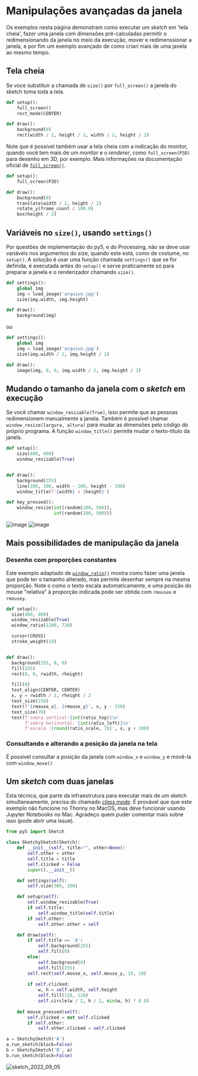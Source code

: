# Manipulações avançadas da janela

Os exemplos nesta página demonstram como executar um *sketch* em 'tela cheia', fazer uma janela com dimensões pré-calculadas permitir o redimensionando da janela no meio da execução, mover e redimenssionar a janela, e por fim um exemplo avançado de como criari mais de uma janela ao mesmo tempo.

## Tela cheia

Se voce substituir a chamada de `size()` por `full_screen()` a janela do sketch toma toda a tela.

```python
def setup():
    full_screen()
    rect_mode(CENTER)

def draw():
    background(0)
    rect(width / 2, height / 2, width / 2, height / 2)
```

Note que é possível também usar a tela cheia com a indicação do monitor, quando você tem mais de um monitor e o *renderer*, como `full_screen(P3D)` para desenho em 3D, por exemplo. Mais informações na documentação oficial de [`full_screen()`](https://py5coding.org/reference/sketch_full_screen.html).

```python
def setup():
    full_screen(P3D)

def draw():
    background(0)
    translate(width / 2, height / 2)
    rotate_y(frame_count / 100.0)
    box(height / 2)
```

## Variáveis no `size()`, usando `settings()`

Por questões de implementação do py5, e do Processing, não se deve usar variáveis nos argumentos do size, quando este está, como de costume, no `setup()`. A solução é usar uma função chamada `settings()` que se for definida, é executada antes do `setup()` e serve praticamente só para preparar a janela e o renderizador chamando `size()`.

```python
def settings():
    global img
    img = load_image('arquivo.jpg')
    size(img.width, img.height)

def draw():
    background(img)
```
ou

```python
def settings():
    global img
    img = load_image('arquivo.jpg')
    size(img.width / 2, img.height / 2)

def draw():
    image(img, 0, 0, img.width / 2, img.height / 2)
```

## Mudando o tamanho da janela com o *sketch* em execução

Se você chamar `window_resizable(True)`, isso permite que as pessoas redimensionem manualmente a janela. Também é possível chamar `window_resize(largura, altura)` para mudar as dimensões pelo código do próprio programa. A função `window_title()` permite mudar o texto-título da janela.


```python
def setup():
    size(400, 400)
    window_resizable(True)


def draw():
    background(255)
    line(100, 100, width - 100, height - 100)
    window_title(f'{width} x {height}')

def key_pressed():
    window_resize(int(random(200, 500)),
                  int(random(200, 500)))
```

![image](https://github.com/villares/material-aulas/assets/3694604/9464e498-c096-464b-b949-f34c75edabe5)
![image](https://github.com/villares/material-aulas/assets/3694604/81c7750f-d16a-4e6d-9e7b-cdf281ca4347)


## Mais possibilidades de manipulação da janela

### Desenho com proporções constantes

Este exemplo adaptado de [`window_ratio()`](https://py5coding.org/reference/sketch_window_ratio.html) mostra como fazer uma janela que pode ter o tamanho alterado, mas permite desenhar sempre na mesma proporção. Note o como o texto escala automaticamente, e uma posição do mouse "relativa" à proporção indicada pode ser obtida com `rmousex` e `rmousey`.

```python
def setup():
  size(400, 400)
  window_resizable(True)
  window_ratio(1280, 720)

  cursor(CROSS)
  stroke_weight(10)


def draw():
  background(255, 0, 0)
  fill(255)
  rect(0, 0, rwidth, rheight)

  fill(0)
  text_align(CENTER, CENTER)
  x, y = rwidth / 2, rheight / 2
  text_size(150)
  text(f'{rmouse_x}, {rmouse_y}', x, y - 150)
  text_size(70)
  text(f'sobra vertical:{int(ratio_top)}\n'
       f'sobra horizontal: {int(ratio_left)}\n'
       f'escala :{round(ratio_scale, 3)}', x, y + 100)
```

### Consultando e alterando a posição da janela na tela

É possivel consultar a posição da janela com `window_x` e `window_y` e movê-la com `window_move()`

## Um *sketch* com duas janelas

Esta técnica, que parte da infraestrutura para executar mais de um sketch simultaneamente, precisa do chamado [*class mode*](http://py5coding.org/content/py5_modes.html#class-mode). É provável que que este exemplo não funcione no Thonny no MacOS, mas deve funcionar usando Jupyter Notebooks no Mac. Agradeço quem puder comentar mais sobre isso (pode abrir uma issue).

```python
from py5 import Sketch

class SketchySketch(Sketch):
    def __init__(self, title="", other=None):
        self.other = other
        self.title = title
        self.clicked = False
        super().__init__()        

    def settings(self):
        self.size(300, 200)

    def setup(self):
        self.window_resizable(True)
        if self.title:
            self.window_title(self.title)
        if self.other:
            self.other.other = self

    def draw(self): 
        if self.title == 'A':
            self.background(255)
            self.fill(0)
        else:
            self.background(0)
            self.fill(255)
        self.rect(self.mouse_x, self.mouse_y, 10, 10)
        
        if self.clicked:
            w, h = self.width, self.height
            self.fill(128, 128)
            self.circle(w / 2, h / 2, min(w, h) * 0.8)
            
    def mouse_pressed(self):
        self.clicked = not self.clicked
        if self.other:
            self.other.clicked = self.clicked

a = SketchySketch('A')
a.run_sketch(block=False)
b = SketchySketch('B', a)
b.run_sketch(block=False)
```

![sketch_2022_09_05](https://user-images.githubusercontent.com/3694604/188527096-acefba92-7f85-4b20-9804-2392fa7f4d31.png)

